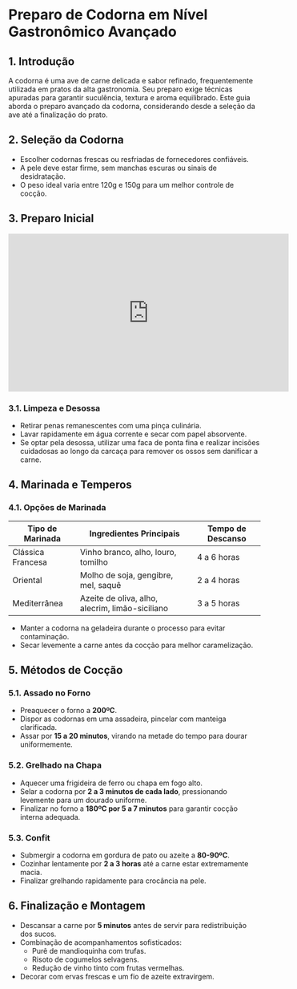 # Preparo de Codorna em Nível Gastronômico Avançado

## 1. Introdução
A codorna é uma ave de carne delicada e sabor refinado, frequentemente utilizada em pratos da alta gastronomia. Seu preparo exige técnicas apuradas para garantir suculência, textura e aroma equilibrado. Este guia aborda o preparo avançado da codorna, considerando desde a seleção da ave até a finalização do prato.

## 2. Seleção da Codorna
- Escolher codornas frescas ou resfriadas de fornecedores confiáveis.
- A pele deve estar firme, sem manchas escuras ou sinais de desidratação.
- O peso ideal varia entre 120g e 150g para um melhor controle de cocção.

## 3. Preparo Inicial

<iframe width="560" height="315" src="https://www.youtube.com/embed/46i7SyT7yX4" frameborder="0" allowfullscreen></iframe>

### 3.1. Limpeza e Desossa
- Retirar penas remanescentes com uma pinça culinária.
- Lavar rapidamente em água corrente e secar com papel absorvente.
- Se optar pela desossa, utilizar uma faca de ponta fina e realizar incisões cuidadosas ao longo da carcaça para remover os ossos sem danificar a carne.

## 4. Marinada e Temperos
### 4.1. Opções de Marinada
| Tipo de Marinada  | Ingredientes Principais  | Tempo de Descanso |
|------------------|-----------------------|------------------|
| Clássica Francesa | Vinho branco, alho, louro, tomilho | 4 a 6 horas |
| Oriental         | Molho de soja, gengibre, mel, saquê | 2 a 4 horas |
| Mediterrânea    | Azeite de oliva, alho, alecrim, limão-siciliano | 3 a 5 horas |

- Manter a codorna na geladeira durante o processo para evitar contaminação.
- Secar levemente a carne antes da cocção para melhor caramelização.

## 5. Métodos de Cocção
### 5.1. Assado no Forno
- Preaquecer o forno a **200ºC**.
- Dispor as codornas em uma assadeira, pincelar com manteiga clarificada.
- Assar por **15 a 20 minutos**, virando na metade do tempo para dourar uniformemente.

### 5.2. Grelhado na Chapa
- Aquecer uma frigideira de ferro ou chapa em fogo alto.
- Selar a codorna por **2 a 3 minutos de cada lado**, pressionando levemente para um dourado uniforme.
- Finalizar no forno a **180ºC por 5 a 7 minutos** para garantir cocção interna adequada.

### 5.3. Confit
- Submergir a codorna em gordura de pato ou azeite a **80-90ºC**.
- Cozinhar lentamente por **2 a 3 horas** até a carne estar extremamente macia.
- Finalizar grelhando rapidamente para crocância na pele.

## 6. Finalização e Montagem
- Descansar a carne por **5 minutos** antes de servir para redistribuição dos sucos.
- Combinação de acompanhamentos sofisticados:
  - Purê de mandioquinha com trufas.
  - Risoto de cogumelos selvagens.
  - Redução de vinho tinto com frutas vermelhas.
- Decorar com ervas frescas e um fio de azeite extravirgem.
